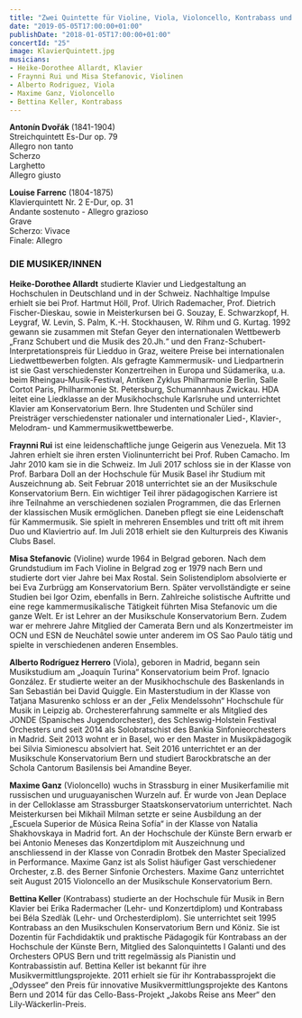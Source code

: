 ```yaml
---
title: "Zwei Quintette für Violine, Viola, Violoncello, Kontrabass und Klavier"
date: "2019-05-05T17:00:00+01:00"
publishDate: "2018-01-05T17:00:00+01:00"
concertId: "25"
image: KlavierQuintett.jpg
musicians:
- Heike-Dorothee Allardt, Klavier
- Fraynni Rui und Misa Stefanovic, Violinen
- Alberto Rodriguez, Viola
- Maxime Ganz, Violoncello
- Bettina Keller, Kontrabass
---
```


__Antonín Dvořák__ (1841-1904)  
Streichquintett Es-Dur op. 79  
Allegro non tanto  
Scherzo  
Larghetto  
Allegro giusto  

__Louise Farrenc__ (1804-1875)  
Klavierquintett Nr. 2 E-Dur, op. 31  
Andante sostenuto - Allegro grazioso  
Grave  
Scherzo: Vivace  
Finale: Allegro  

### DIE MUSIKER/INNEN

__Heike-Dorothee Allardt__ studierte Klavier und Liedgestaltung an Hochschulen
in Deutschland und in der Schweiz. Nachhaltige Impulse erhielt sie bei Prof.
Hartmut Höll, Prof. Ulrich Rademacher, Prof. Dietrich Fischer-Dieskau, sowie
in Meisterkursen bei G. Souzay, E. Schwarzkopf, H. Leygraf, W. Levin,
S. Palm, K.-H. Stockhausen, W. Rihm und G. Kurtag. 1992 gewann sie zusammen
mit Stefan Geyer den internationalen Wettbewerb „Franz Schubert und die
Musik des 20.Jh.“ und den Franz-Schubert-Interpretationspreis für Liedduo in
Graz, weitere Preise bei internationalen Liedwettbewerben folgten. Als gefragte
Kammermusik- und Liedpartnerin ist sie Gast verschiedenster Konzertreihen
in Europa und Südamerika, u.a. beim Rheingau-Musik-Festival, Antiken
Zyklus Philharmonie Berlin, Salle Cortot Paris, Philharmonie St. Petersburg,
Schumannhaus Zwickau. HDA leitet eine Liedklasse an der Musikhochschule
Karlsruhe und unterrichtet Klavier am Konservatorium Bern. Ihre Studenten
und Schüler sind Preisträger verschiedenster nationaler und internationaler
Lied-, Klavier-, Melodram- und Kammermusikwettbewerbe.

__Fraynni Rui__ ist eine leidenschaftliche junge Geigerin aus Venezuela. Mit 13
Jahren erhielt sie ihren ersten Violinunterricht bei Prof. Ruben Camacho. Im
Jahr 2010 kam sie in die Schweiz. Im Juli 2017 schloss sie in der Klasse von
Prof. Barbara Doll an der Hochschule für Musik Basel ihr Studium mit Auszeichnung
ab. Seit Februar 2018 unterrichtet sie an der Musikschule Konservatorium
Bern. Ein wichtiger Teil ihrer pädagogischen Karriere ist ihre Teilnahme
an verschiedenen sozialen Programmen, die das Erlernen der klassischen Musik
ermöglichen. Daneben pflegt sie eine Leidenschaft für Kammermusik. Sie
spielt in mehreren Ensembles und tritt oft mit ihrem Duo und Klaviertrio auf.
Im Juli 2018 erhielt sie den Kulturpreis des Kiwanis Clubs Basel.

__Misa Stefanovic__ (Violine) wurde 1964 in Belgrad geboren. Nach dem Grundstudium
im Fach Violine in Belgrad zog er 1979 nach Bern und studierte dort
vier Jahre bei Max Rostal. Sein Solistendiplom absolvierte er bei Eva Zurbrügg
am Konservatorium Bern. Später vervollständigte er seine Studien bei Igor
Ozim, ebenfalls in Bern. Zahlreiche solistische Auftritte und eine rege kammermusikalische
Tätigkeit führten Misa Stefanovic um die ganze Welt. Er ist
Lehrer an der Musikschule Konservatorium Bern. Zudem war er mehrere Jahre
Mitglied der Camerata Bern und als Konzertmeister im OCN und ESN de
Neuchâtel sowie unter anderem im OS Sao Paulo tätig und spielte in verschiedenen
anderen Ensembles.

__Alberto Rodríguez Herrero__ (Viola), geboren in Madrid, begann sein Musikstudium
am „Joaquín Turina“ Konservatorium beim Prof. Ignacio González.
Er studierte weiter an der Musikhochschule des Baskenlands in San Sebastián
bei David Quiggle. Ein Masterstudium in der Klasse von Tatjana Masurenko
schloss er an der „Felix Mendelssohn“ Hochschule für Musik in Leipzig ab.
Orchestererfahrung sammelte er als Mitglied des JONDE (Spanisches Jugendorchester),
des Schleswig-Holstein Festival Orchesters und seit 2014 als Solobratschist
des Bankia Sinfonieorchesters in Madrid. Seit 2013 wohnt er in Basel,
wo er den Master in Musikpädagogik bei Silvia Simionescu absolviert hat. Seit
2016 unterrichtet er an der Musikschule Konservatorium Bern und studiert Barockbratsche
an der Schola Cantorum Basilensis bei Amandine Beyer.

__Maxime Ganz__ (Violoncello) wuchs in Strassburg in einer Musikerfamilie mit
russischen und uruguayanischen Wurzeln auf. Er wurde von Jean Deplace in
der Celloklasse am Strassburger Staatskonservatorium unterrichtet. Nach Meisterkursen
bei Mikhaïl Milman setzte er seine Ausbildung an der „Escuela Superior
de Música Reina Sofía“ in der Klasse von Natalia Shakhovskaya in Madrid
fort. An der Hochschule der Künste Bern erwarb er bei Antonio Meneses das
Konzertdiplom mit Auszeichnung und anschliessend in der Klasse von Conradin
Brotbek den Master Specialized in Performance. Maxime Ganz ist als Solist
häufiger Gast verschiedener Orchester, z.B. des Berner Sinfonie Orchesters.
Maxime Ganz unterrichtet seit August 2015 Violoncello an der Musikschule
Konservatorium Bern.

__Bettina Keller__ (Kontrabass) studierte an der Hochschule für Musik in Bern
Klavier bei Erika Radermacher (Lehr- und Konzertdiplom) und Kontrabass bei
Béla Szedlàk (Lehr- und Orchesterdiplom). Sie unterrichtet seit 1995 Kontrabass
an den Musikschulen Konservatorium Bern und Köniz. Sie ist Dozentin
für Fachdidaktik und praktische Pädagogik für Kontrabass an der Hochschule
der Künste Bern, Mitglied des Salonquintetts I Galanti und des Orchesters
OPUS Bern und tritt regelmässig als Pianistin und Kontrabassistin auf. Bettina
Keller ist bekannt für ihre Musikvermittlungsprojekte. 2011 erhielt sie für ihr
Kontrabassprojekt die „Odyssee“ den Preis für innovative Musikvermittlungsprojekte
des Kantons Bern und 2014 für das Cello-Bass-Projekt „Jakobs Reise
ans Meer“ den Lily-Wäckerlin-Preis.
